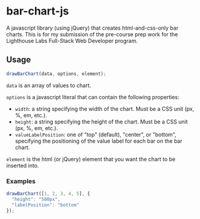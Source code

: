 # bar-chart-js

A javascript library (using jQuery) that creates html-and-css-only bar charts.
This is for my submission of the pre-course prep work for the Lighthouse Labs
Full-Stack Web Developer program.

## Usage

```javascript
drawBarChart(data, options, element);
```

`data` is an array of values to chart.

`options` is a javascript literal that can contain the following properties:

* `width`: a string specifying the width of the chart. Must be a CSS unit (px,
  %, em, etc.).
* `height`: a string specifying the height of the chart. Must be a CSS unit (px,
  %, em, etc.).
* `valueLabelPosition`: one of "top" (default), "center", or "bottom",
  specifying the positioning of the value label for each bar on the bar chart.

`element` is the html (or jQuery) element that you want the chart to be inserted
into.

### Examples

```javascript
drawBarChart([1, 2, 3, 4, 5], {
  "height": "500px",
  "labelPosition": "bottom"
});
```
